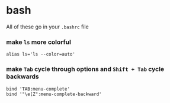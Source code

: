# bash

All of these go in your `.bashrc` file

### make `ls` more colorful
```
alias ls='ls --color=auto'
```

### make `Tab` cycle through options and `Shift + Tab` cycle backwards
```
bind 'TAB:menu-complete'
bind '"\e[Z":menu-complete-backward'
```